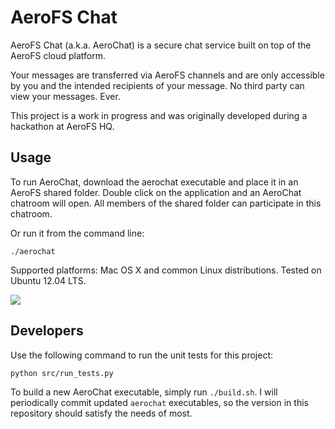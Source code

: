 AeroFS Chat
===

AeroFS Chat (a.k.a. AeroChat) is a secure chat service built on top of the AeroFS cloud platform.

Your messages are transferred via AeroFS channels and are only accessible by you and the intended recipients of your message. No third party can view your messages. Ever.

This project is a work in progress and was originally developed during a hackathon at AeroFS HQ.

Usage
---

To run AeroChat, download the aerochat executable and place it in an AeroFS shared folder. Double click on the application and an AeroChat chatroom will open. All members of the shared folder can participate in this chatroom.

Or run it from the command line:

    ./aerochat

Supported platforms: Mac OS X and common Linux distributions. Tested on Ubuntu 12.04 LTS.

<img align="center" src="https://raw.githubusercontent.com/mpillar/aerofs-chat/master/img/example.png"/>

Developers
---
Use the following command to run the unit tests for this project:

    python src/run_tests.py

To build a new AeroChat executable, simply run `./build.sh`. I will periodically commit updated `aerochat` executables, so the version in this repository should satisfy the needs of most.
